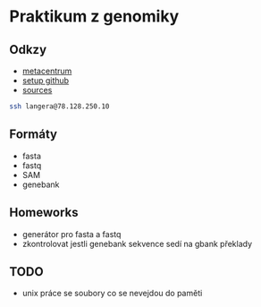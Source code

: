 # Praktikum z genomiky

## 

## Odkzy

- [metacentrum](https://dashboard.cloud.muni.cz/)
- [setup github](https://github.com/bio-platform/bio-class/blob/master/doc/user/launch-in-personal-project.md)
- [sources](http://bio.img.cas.cz/GAA2020/)

```sh
ssh langera@78.128.250.10
```

## Formáty

- fasta
- fastq
- SAM
- genebank

## Homeworks

- generátor pro fasta a fastq
- zkontrolovat jestli genebank sekvence sedí na gbank překlady

## TODO

- unix práce se soubory co se nevejdou do paměti
